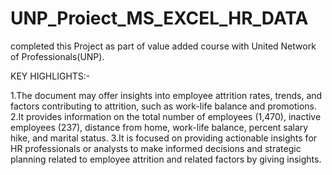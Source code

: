 # UNP_Proiect_MS_EXCEL_HR_DATA
completed this Project as part of value added course with United Network of Professionals(UNP).

KEY HIGHLIGHTS:-

1.The document may offer insights into employee attrition rates, trends, and factors contributing to attrition, such as work-life balance and promotions.
2.It provides information on the total number of employees (1,470), inactive employees (237), distance from home, work-life balance, percent salary hike, and marital status.
3.It is focused on providing actionable insights for HR professionals or analysts to make informed decisions and strategic planning related to employee attrition and related factors by giving insights.
